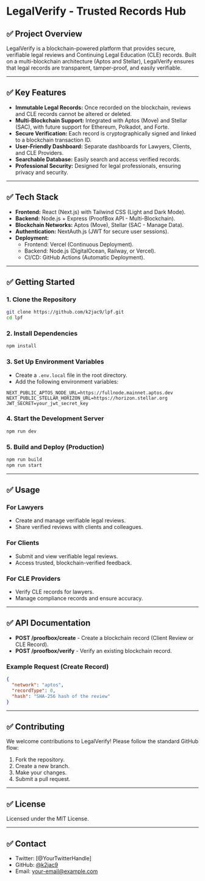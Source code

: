 # LegalVerify - Trusted Records Hub

## ✅ Project Overview
LegalVerify is a blockchain-powered platform that provides secure, verifiable legal reviews and Continuing Legal Education (CLE) records. Built on a multi-blockchain architecture (Aptos and Stellar), LegalVerify ensures that legal records are transparent, tamper-proof, and easily verifiable.

---

## ✅ Key Features
- **Immutable Legal Records:** Once recorded on the blockchain, reviews and CLE records cannot be altered or deleted.
- **Multi-Blockchain Support:** Integrated with Aptos (Move) and Stellar (SAC), with future support for Ethereum, Polkadot, and Forte.
- **Secure Verification:** Each record is cryptographically signed and linked to a blockchain transaction ID.
- **User-Friendly Dashboard:** Separate dashboards for Lawyers, Clients, and CLE Providers.
- **Searchable Database:** Easily search and access verified records.
- **Professional Security:** Designed for legal professionals, ensuring privacy and security.

---

## ✅ Tech Stack
- **Frontend:** React (Next.js) with Tailwind CSS (Light and Dark Mode).
- **Backend:** Node.js + Express (ProofBox API - Multi-Blockchain).
- **Blockchain Networks:** Aptos (Move), Stellar (SAC - Manage Data).
- **Authentication:** NextAuth.js (JWT for secure user sessions).
- **Deployment:**
  - Frontend: Vercel (Continuous Deployment).
  - Backend: Node.js (DigitalOcean, Railway, or Vercel).
  - CI/CD: GitHub Actions (Automatic Deployment).

---

## ✅ Getting Started
### 1. Clone the Repository
```bash
git clone https://github.com/k2jac9/lpf.git
cd lpf
```

### 2. Install Dependencies
```bash
npm install
```

### 3. Set Up Environment Variables
- Create a `.env.local` file in the root directory.
- Add the following environment variables:
```env
NEXT_PUBLIC_APTOS_NODE_URL=https://fullnode.mainnet.aptos.dev
NEXT_PUBLIC_STELLAR_HORIZON_URL=https://horizon.stellar.org
JWT_SECRET=your_jwt_secret_key
```

### 4. Start the Development Server
```bash
npm run dev
```

### 5. Build and Deploy (Production)
```bash
npm run build
npm run start
```

---

## ✅ Usage
### For Lawyers
- Create and manage verifiable legal reviews.
- Share verified reviews with clients and colleagues.

### For Clients
- Submit and view verifiable legal reviews.
- Access trusted, blockchain-verified feedback.

### For CLE Providers
- Verify CLE records for lawyers.
- Manage compliance records and ensure accuracy.

---

## ✅ API Documentation
- **POST /proofbox/create** - Create a blockchain record (Client Review or CLE Record).
- **POST /proofbox/verify** - Verify an existing blockchain record.

### Example Request (Create Record)
```json
{
  "network": "aptos",
  "recordType": 0,
  "hash": "SHA-256 hash of the review"
}
```

---

## ✅ Contributing
We welcome contributions to LegalVerify! Please follow the standard GitHub flow:
1. Fork the repository.
2. Create a new branch.
3. Make your changes.
4. Submit a pull request.

---

## ✅ License
Licensed under the MIT License.

---

## ✅ Contact
- Twitter: [@YourTwitterHandle]
- GitHub: [@k2jac9](https://github.com/k2jac9)
- Email: your-email@example.com
